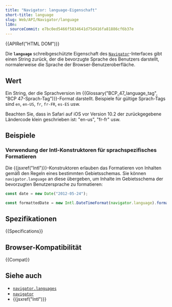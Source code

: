 ```yaml
---
title: "Navigator: language-Eigenschaft"
short-title: language
slug: Web/API/Navigator/language
l10n:
  sourceCommit: e7bc0ed5466f5834641d75d416fa81886cf6b37e
---
```


{{APIRef("HTML DOM")}}

Die **`language`** schreibgeschützte Eigenschaft des [`Navigator`](/de/docs/Web/API/Navigator)-Interfaces gibt einen String zurück, der die bevorzugte Sprache des Benutzers darstellt, normalerweise die Sprache der Browser-Benutzeroberfläche.

## Wert

Ein String, der die Sprachversion im {{Glossary("BCP_47_language_tag", "BCP 47-Sprach-Tag")}}-Format darstellt. Beispiele für gültige Sprach-Tags sind `en`, `en-US`, `fr`, `fr-FR`, `es-ES` usw.

Beachten Sie, dass in Safari auf iOS vor Version 10.2 der zurückgegebene Ländercode klein geschrieben ist: "en-us", "fr-fr" usw.

## Beispiele

### Verwendung der Intl-Konstruktoren für sprachspezifisches Formatieren

Die {{jsxref("Intl")}}-Konstruktoren erlauben das Formatieren von Inhalten gemäß den Regeln eines bestimmten Gebietsschemas. Sie können `navigator.language` an diese übergeben, um Inhalte im Gebietsschema der bevorzugten Benutzersprache zu formatieren:

```js
const date = new Date("2012-05-24");

const formattedDate = new Intl.DateTimeFormat(navigator.language).format(date);
```

## Spezifikationen

{{Specifications}}

## Browser-Kompatibilität

{{Compat}}

## Siehe auch

- [`navigator.languages`](/de/docs/Web/API/Navigator/languages)
- [`navigator`](/de/docs/Web/API/Navigator)
- {{jsxref("Intl")}}
